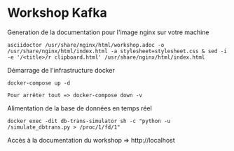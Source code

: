 # Workshop Kafka

Generation de la documentation pour l'image nginx sur votre machine
```
asciidoctor /usr/share/nginx/html/workshop.adoc -o /usr/share/nginx/html/index.html -a stylesheet=stylesheet.css & sed -i -e '/<title>/r clipboard.html' /usr/share/nginx/html/index.html
```

Démarrage de l'infrastructure docker
```
docker-compose up -d

Pour arrêter tout => docker-compose down -v
```

Alimentation de la base de données en temps réel
```
docker exec -dit db-trans-simulator sh -c "python -u /simulate_dbtrans.py > /proc/1/fd/1"
```

Accès à la documentation du workshop => http://localhost
